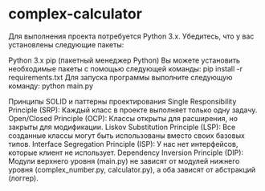 # complex-calculator
Для выполнения проекта потребуется Python 3.x. Убедитесь, что у вас установлены следующие пакеты:

Python 3.x
pip (пакетный менеджер Python)
Вы можете установить необходимые пакеты с помощью следующей команды:
pip install -r requirements.txt
Для запуска программы выполните следующую команду:
python main.py




Принципы SOLID и паттерны проектирования
Single Responsibility Principle (SRP): Каждый класс в проекте выполняет только одну задачу.
Open/Closed Principle (OCP): Классы открыты для расширения, но закрыты для модификации.
Liskov Substitution Principle (LSP): Все созданные классы могут быть использованы вместо своих базовых типов.
Interface Segregation Principle (ISP): У нас нет интерфейсов, которые клиент не использует.
Dependency Inversion Principle (DIP): Модули верхнего уровня (main.py) не зависят от модулей нижнего уровня (complex_number.py, calculator.py), а оба зависят от абстракций (логгер).